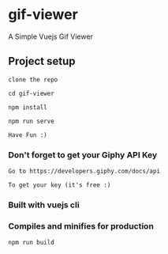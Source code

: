 # gif-viewer

A Simple Vuejs Gif Viewer

## Project setup

```
clone the repo

cd gif-viewer

npm install

npm run serve

Have Fun :)

```

### Don't forget to get your Giphy API Key
```
Go to https://developers.giphy.com/docs/api

To get your key (it's free :)
```


### Built with vuejs cli

### Compiles and minifies for production
```
npm run build
```
